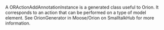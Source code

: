 A ORActionAddAnnotationInstance is a generated class useful to Orion. It corresponds to an action that can be performed on a type of model element. See OrionGenerator in Moose/Orion on SmalltalkHub for more information.